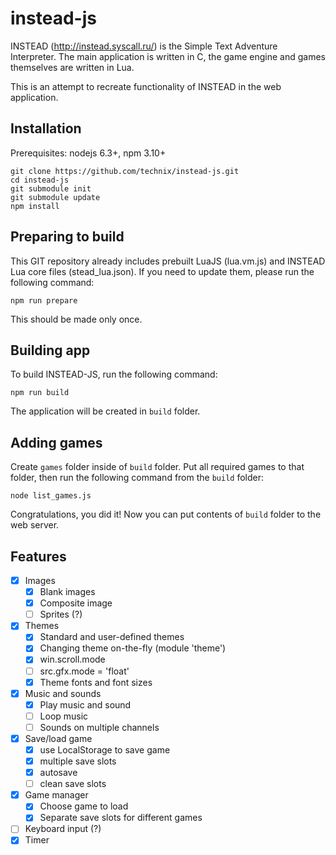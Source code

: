# instead-js
INSTEAD (http://instead.syscall.ru/) is the Simple Text Adventure Interpreter. 
The main application is written in C, the game engine and games themselves are written in Lua.

This is an attempt to recreate functionality of INSTEAD in the web application.

## Installation

Prerequisites: nodejs 6.3+, npm 3.10+

    git clone https://github.com/technix/instead-js.git
    cd instead-js
    git submodule init
    git submodule update
    npm install

## Preparing to build

This GIT repository already includes prebuilt LuaJS (lua.vm.js) and INSTEAD Lua core files (stead_lua.json). If you need to update them,
please run the following command:

    npm run prepare
    
This should be made only once.

## Building app

To build INSTEAD-JS, run the following command:

    npm run build
    
The application will be created in `build` folder.

## Adding games

Create `games` folder inside of `build` folder. Put all required games to that folder, then run the following command from the `build` folder:

    node list_games.js

Congratulations, you did it! Now you can put contents of `build` folder to the web server.

## Features

- [x] Images
    - [x] Blank images
    - [x] Composite image
    - [ ] Sprites (?)
- [x] Themes
    - [x] Standard and user-defined themes
    - [x] Changing theme on-the-fly (module 'theme')
    - [x] win.scroll.mode
    - [ ] src.gfx.mode = 'float'
    - [x] Theme fonts and font sizes
- [x] Music and sounds
    - [x] Play music and sound
    - [ ] Loop music
    - [ ] Sounds on multiple channels
- [x] Save/load game
    - [x] use LocalStorage to save game
    - [x] multiple save slots
    - [x] autosave
    - [ ] clean save slots
- [x] Game manager
    - [x] Choose game to load
    - [x] Separate save slots for different games
- [ ] Keyboard input (?)
- [x] Timer
